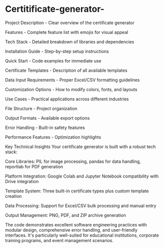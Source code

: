 # Certitificate-generator-

Project Description - Clear overview of the certificate generator

Features - Complete feature list with emojis for visual appeal

Tech Stack - Detailed breakdown of libraries and dependencies

Installation Guide - Step-by-step setup instructions

Quick Start - Code examples for immediate use

Certificate Templates - Description of all available templates

Data Input Requirements - Proper Excel/CSV formatting guidelines

Customization Options - How to modify colors, fonts, and layouts

Use Cases - Practical applications across different industries

File Structure - Project organization

Output Formats - Available export options

Error Handling - Built-in safety features

Performance Features - Optimization highlights

Key Technical Insights
Your certificate generator is built with a robust tech stack:

Core Libraries: PIL for image processing, pandas for data handling, reportlab for PDF generation

Platform Integration: Google Colab and Jupyter Notebook compatibility with Drive integration

Template System: Three built-in certificate types plus custom template creation

Data Processing: Support for Excel/CSV bulk processing and manual entry

Output Management: PNG, PDF, and ZIP archive generation


The code demonstrates excellent software engineering practices with modular design, comprehensive error handling, and user-friendly interfaces. It's particularly well-suited for educational institutions, corporate training programs, and event management scenarios.
